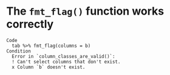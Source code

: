 # The `fmt_flag()` function works correctly

    Code
      tab %>% fmt_flag(columns = b)
    Condition
      Error in `column_classes_are_valid()`:
      ! Can't select columns that don't exist.
      x Column `b` doesn't exist.

